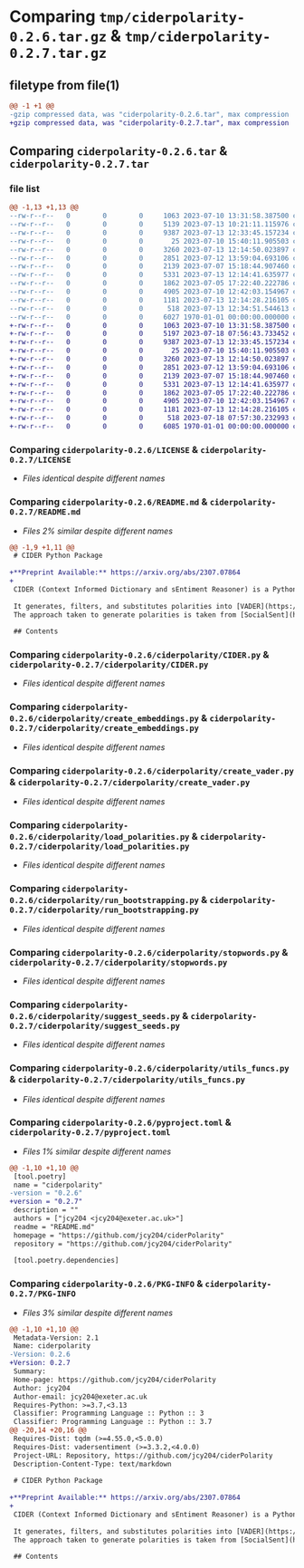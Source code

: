 # Comparing `tmp/ciderpolarity-0.2.6.tar.gz` & `tmp/ciderpolarity-0.2.7.tar.gz`

## filetype from file(1)

```diff
@@ -1 +1 @@
-gzip compressed data, was "ciderpolarity-0.2.6.tar", max compression
+gzip compressed data, was "ciderpolarity-0.2.7.tar", max compression
```

## Comparing `ciderpolarity-0.2.6.tar` & `ciderpolarity-0.2.7.tar`

### file list

```diff
@@ -1,13 +1,13 @@
--rw-r--r--   0        0        0     1063 2023-07-10 13:31:58.387500 ciderpolarity-0.2.6/LICENSE
--rw-r--r--   0        0        0     5139 2023-07-13 10:21:11.115976 ciderpolarity-0.2.6/README.md
--rw-r--r--   0        0        0     9387 2023-07-13 12:33:45.157234 ciderpolarity-0.2.6/ciderpolarity/CIDER.py
--rw-r--r--   0        0        0       25 2023-07-10 15:40:11.905503 ciderpolarity-0.2.6/ciderpolarity/__init__.py
--rw-r--r--   0        0        0     3260 2023-07-13 12:14:50.023897 ciderpolarity-0.2.6/ciderpolarity/create_embeddings.py
--rw-r--r--   0        0        0     2851 2023-07-12 13:59:04.693106 ciderpolarity-0.2.6/ciderpolarity/create_vader.py
--rw-r--r--   0        0        0     2139 2023-07-07 15:18:44.907460 ciderpolarity-0.2.6/ciderpolarity/load_polarities.py
--rw-r--r--   0        0        0     5331 2023-07-13 12:14:41.635977 ciderpolarity-0.2.6/ciderpolarity/run_bootstrapping.py
--rw-r--r--   0        0        0     1862 2023-07-05 17:22:40.222786 ciderpolarity-0.2.6/ciderpolarity/stopwords.py
--rw-r--r--   0        0        0     4905 2023-07-10 12:42:03.154967 ciderpolarity-0.2.6/ciderpolarity/suggest_seeds.py
--rw-r--r--   0        0        0     1181 2023-07-13 12:14:28.216105 ciderpolarity-0.2.6/ciderpolarity/utils_funcs.py
--rw-r--r--   0        0        0      518 2023-07-13 12:34:51.544613 ciderpolarity-0.2.6/pyproject.toml
--rw-r--r--   0        0        0     6027 1970-01-01 00:00:00.000000 ciderpolarity-0.2.6/PKG-INFO
+-rw-r--r--   0        0        0     1063 2023-07-10 13:31:58.387500 ciderpolarity-0.2.7/LICENSE
+-rw-r--r--   0        0        0     5197 2023-07-18 07:56:43.733452 ciderpolarity-0.2.7/README.md
+-rw-r--r--   0        0        0     9387 2023-07-13 12:33:45.157234 ciderpolarity-0.2.7/ciderpolarity/CIDER.py
+-rw-r--r--   0        0        0       25 2023-07-10 15:40:11.905503 ciderpolarity-0.2.7/ciderpolarity/__init__.py
+-rw-r--r--   0        0        0     3260 2023-07-13 12:14:50.023897 ciderpolarity-0.2.7/ciderpolarity/create_embeddings.py
+-rw-r--r--   0        0        0     2851 2023-07-12 13:59:04.693106 ciderpolarity-0.2.7/ciderpolarity/create_vader.py
+-rw-r--r--   0        0        0     2139 2023-07-07 15:18:44.907460 ciderpolarity-0.2.7/ciderpolarity/load_polarities.py
+-rw-r--r--   0        0        0     5331 2023-07-13 12:14:41.635977 ciderpolarity-0.2.7/ciderpolarity/run_bootstrapping.py
+-rw-r--r--   0        0        0     1862 2023-07-05 17:22:40.222786 ciderpolarity-0.2.7/ciderpolarity/stopwords.py
+-rw-r--r--   0        0        0     4905 2023-07-10 12:42:03.154967 ciderpolarity-0.2.7/ciderpolarity/suggest_seeds.py
+-rw-r--r--   0        0        0     1181 2023-07-13 12:14:28.216105 ciderpolarity-0.2.7/ciderpolarity/utils_funcs.py
+-rw-r--r--   0        0        0      518 2023-07-18 07:57:30.232993 ciderpolarity-0.2.7/pyproject.toml
+-rw-r--r--   0        0        0     6085 1970-01-01 00:00:00.000000 ciderpolarity-0.2.7/PKG-INFO
```

### Comparing `ciderpolarity-0.2.6/LICENSE` & `ciderpolarity-0.2.7/LICENSE`

 * *Files identical despite different names*

### Comparing `ciderpolarity-0.2.6/README.md` & `ciderpolarity-0.2.7/README.md`

 * *Files 2% similar despite different names*

```diff
@@ -1,9 +1,11 @@
 # CIDER Python Package
 
+**Preprint Available:** https://arxiv.org/abs/2307.07864
+
 CIDER (Context Informed Dictionary and sEntiment Reasoner) is a Python library used to improve domain-specific sentiment analysis.
 
 It generates, filters, and substitutes polarities into [VADER](https://github.com/cjhutto/vaderSentiment/). 
 The approach taken to generate polarities is taken from [SocialSent](https://github.com/williamleif/socialsent).
 
 ## Contents
```

### Comparing `ciderpolarity-0.2.6/ciderpolarity/CIDER.py` & `ciderpolarity-0.2.7/ciderpolarity/CIDER.py`

 * *Files identical despite different names*

### Comparing `ciderpolarity-0.2.6/ciderpolarity/create_embeddings.py` & `ciderpolarity-0.2.7/ciderpolarity/create_embeddings.py`

 * *Files identical despite different names*

### Comparing `ciderpolarity-0.2.6/ciderpolarity/create_vader.py` & `ciderpolarity-0.2.7/ciderpolarity/create_vader.py`

 * *Files identical despite different names*

### Comparing `ciderpolarity-0.2.6/ciderpolarity/load_polarities.py` & `ciderpolarity-0.2.7/ciderpolarity/load_polarities.py`

 * *Files identical despite different names*

### Comparing `ciderpolarity-0.2.6/ciderpolarity/run_bootstrapping.py` & `ciderpolarity-0.2.7/ciderpolarity/run_bootstrapping.py`

 * *Files identical despite different names*

### Comparing `ciderpolarity-0.2.6/ciderpolarity/stopwords.py` & `ciderpolarity-0.2.7/ciderpolarity/stopwords.py`

 * *Files identical despite different names*

### Comparing `ciderpolarity-0.2.6/ciderpolarity/suggest_seeds.py` & `ciderpolarity-0.2.7/ciderpolarity/suggest_seeds.py`

 * *Files identical despite different names*

### Comparing `ciderpolarity-0.2.6/ciderpolarity/utils_funcs.py` & `ciderpolarity-0.2.7/ciderpolarity/utils_funcs.py`

 * *Files identical despite different names*

### Comparing `ciderpolarity-0.2.6/pyproject.toml` & `ciderpolarity-0.2.7/pyproject.toml`

 * *Files 1% similar despite different names*

```diff
@@ -1,10 +1,10 @@
 [tool.poetry]
 name = "ciderpolarity"
-version = "0.2.6"
+version = "0.2.7"
 description = ""
 authors = ["jcy204 <jcy204@exeter.ac.uk>"]
 readme = "README.md"
 homepage = "https://github.com/jcy204/ciderPolarity"
 repository = "https://github.com/jcy204/ciderPolarity"
 
 [tool.poetry.dependencies]
```

### Comparing `ciderpolarity-0.2.6/PKG-INFO` & `ciderpolarity-0.2.7/PKG-INFO`

 * *Files 3% similar despite different names*

```diff
@@ -1,10 +1,10 @@
 Metadata-Version: 2.1
 Name: ciderpolarity
-Version: 0.2.6
+Version: 0.2.7
 Summary: 
 Home-page: https://github.com/jcy204/ciderPolarity
 Author: jcy204
 Author-email: jcy204@exeter.ac.uk
 Requires-Python: >=3.7,<3.13
 Classifier: Programming Language :: Python :: 3
 Classifier: Programming Language :: Python :: 3.7
@@ -20,14 +20,16 @@
 Requires-Dist: tqdm (>=4.55.0,<5.0.0)
 Requires-Dist: vadersentiment (>=3.3.2,<4.0.0)
 Project-URL: Repository, https://github.com/jcy204/ciderPolarity
 Description-Content-Type: text/markdown
 
 # CIDER Python Package
 
+**Preprint Available:** https://arxiv.org/abs/2307.07864
+
 CIDER (Context Informed Dictionary and sEntiment Reasoner) is a Python library used to improve domain-specific sentiment analysis.
 
 It generates, filters, and substitutes polarities into [VADER](https://github.com/cjhutto/vaderSentiment/). 
 The approach taken to generate polarities is taken from [SocialSent](https://github.com/williamleif/socialsent).
 
 ## Contents
```

